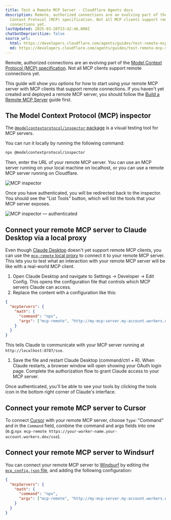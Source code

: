 ```yaml
---
title: Test a Remote MCP Server · Cloudflare Agents docs
description: Remote, authorized connections are an evolving part of the Model
  Context Protocol (MCP) specification. Not all MCP clients support remote
  connections yet.
lastUpdated: 2025-03-20T23:42:46.000Z
chatbotDeprioritize: false
source_url:
  html: https://developers.cloudflare.com/agents/guides/test-remote-mcp-server/
  md: https://developers.cloudflare.com/agents/guides/test-remote-mcp-server/index.md
---
```


Remote, authorized connections are an evolving part of the [Model Context Protocol (MCP) specification](https://spec.modelcontextprotocol.io/specification/draft/basic/authorization/). Not all MCP clients support remote connections yet.

This guide will show you options for how to start using your remote MCP server with MCP clients that support remote connections. If you haven't yet created and deployed a remote MCP server, you should follow the [Build a Remote MCP Server](https://developers.cloudflare.com/agents/guides/remote-mcp-server/) guide first.

## The Model Context Protocol (MCP) inspector

The [`@modelcontextprotocol/inspector` package](https://github.com/modelcontextprotocol/inspector) is a visual testing tool for MCP servers.

You can run it locally by running the following command:

```bash
npx @modelcontextprotocol/inspector
```

Then, enter the URL of your remote MCP server. You can use an MCP server running on your local machine on localhost, or you can use a remote MCP server running on Cloudflare.

![MCP inspector](https://developers.cloudflare.com/_astro/mcp-inspector-enter-url.Chu-Nz-A_Z2xJ68.webp)

Once you have authenticated, you will be redirected back to the inspector. You should see the "List Tools" button, which will list the tools that your MCP server exposes.

![MCP inspector — authenticated](https://developers.cloudflare.com/_astro/mcp-inspector-authenticated.BCabYwDA_ezC3N.webp)

## Connect your remote MCP server to Claude Desktop via a local proxy

Even though [Claude Desktop](https://claude.ai/download) doesn't yet support remote MCP clients, you can use the [`mcp-remote` local proxy](https://www.npmjs.com/package/mcp-remote) to connect it to your remote MCP server. This lets you to test what an interaction with your remote MCP server will be like with a real-world MCP client.

1. Open Claude Desktop and navigate to Settings -> Developer -> Edit Config. This opens the configuration file that controls which MCP servers Claude can access.
2. Replace the content with a configuration like this:

```json
{
  "mcpServers": {
    "math": {
      "command": "npx",
      "args": ["mcp-remote", "http://my-mcp-server.my-account.workers.dev/sse"]
    }
  }
}
```

This tells Claude to communicate with your MCP server running at `http://localhost:8787/sse`.

1. Save the file and restart Claude Desktop (command/ctrl + R). When Claude restarts, a browser window will open showing your OAuth login page. Complete the authorization flow to grant Claude access to your MCP server.

Once authenticated, you'll be able to see your tools by clicking the tools icon in the bottom right corner of Claude's interface.

## Connect your remote MCP server to Cursor

To connect [Cursor](https://www.cursor.com/) with your remote MCP server, choose `Type`: "Command" and in the `Command` field, combine the command and args fields into one (e.g.`npx mcp-remote https://your-worker-name.your-account.workers.dev/sse`).

## Connect your remote MCP server to Windsurf

You can connect your remote MCP server to [Windsurf](https://codeium.com/windsurf) by editing the [`mcp_config.json` file](https://docs.codeium.com/windsurf/mcp), and adding the following configuration:

```json
{
  "mcpServers": {
    "math": {
      "command": "npx",
      "args": ["mcp-remote", "http://my-mcp-server.my-account.workers.dev/sse"]
    }
  }
}
```